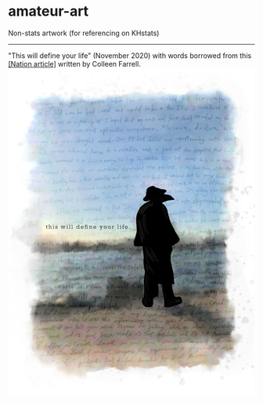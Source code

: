 # amateur-art
Non-stats artwork (for referencing on KHstats)
***
"This will define your life" (November 2020) with words borrowed from this [[Nation article]](https://www.thenation.com/article/society/bellevue-mourning-inequality-coronavirus/) written by Colleen Farrell.
![](this-will-define-your-life.jpg)
